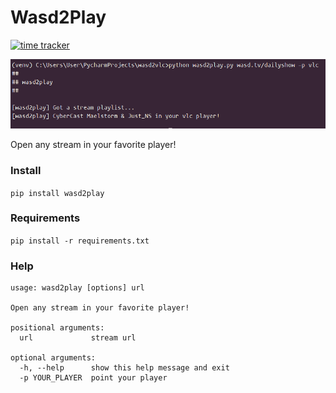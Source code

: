 # Wasd2Play

[![time tracker](https://wakatime.com/badge/github/viktor02/wasd2play.svg)](https://wakatime.com/badge/github/viktor02/wasd2play)

![](img/hello.png)

Open any stream in your favorite player!

### Install
`pip install wasd2play`

### Requirements
`pip install -r requirements.txt`

### Help
```
usage: wasd2play [options] url

Open any stream in your favorite player!

positional arguments:
  url             stream url

optional arguments:
  -h, --help      show this help message and exit
  -p YOUR_PLAYER  point your player
```